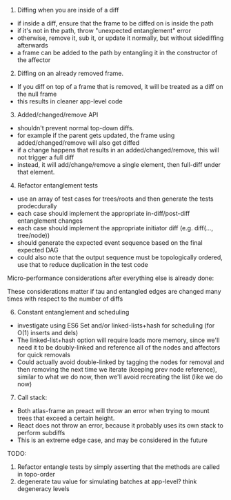 1. Diffing when you are inside of a diff
  * if inside a diff, ensure that the frame to be diffed on is inside the path
  * if it's not in the path, throw "unexpected entanglement" error
  * otherwise, remove it, sub it, or update it normally, but without sidediffing afterwards
  * a frame can be added to the path by entangling it in the constructor of the affector

2. Diffing on an already removed frame.
  * If you diff on top of a frame that is removed, it will be treated as a diff on the null frame
  * this results in cleaner app-level code

3. Added/changed/remove API
  * shouldn't prevent normal top-down diffs.
  * for example if the parent gets updated, the frame using added/changed/remove will also get diffed
  * if a change happens that results in an added/changed/remove, this will not trigger a full diff
  * instead, it will add/change/remove a single element, then full-diff under that element.

4. Refactor entanglement tests
  * use an array of test cases for trees/roots and then generate the tests prodecdurally
  * each case should implement the appropriate in-diff/post-diff entanglement changes
  * each case should implement the appropriate initiator diff (e.g. diff(..., tree/node)) 
  * should generate the expected event sequence based on the final expected DAG
  * could also note that the output sequence must be topologically ordered, use that to reduce duplication in the test code

Micro-performance considerations after everything else is already done:

These considerations matter if tau and entangled edges are changed many times with respect to the number of diffs

6. Constant entanglement and scheduling
  * investigate using ES6 Set and/or linked-lists+hash for scheduling (for O(1) inserts and dels)
  * The linked-list+hash option will require loads more memory, since we'll need it to be doubly-linked and reference all of the nodes and affectors for quick removals
  * Could actually avoid double-linked by tagging the nodes for removal and then removing the next time we iterate (keeping prev node reference), similar to what we do now, then we'll avoid recreating the list (like we do now)

7. Call stack:
  * Both atlas-frame an preact will throw an error when trying to mount trees that exceed a certain height.
  * React does not throw an error, because it probably uses its own stack to perform subdiffs
  * This is an extreme edge case, and may be considered in the future

TODO:
  1. Refactor entangle tests by simply asserting that the methods are called in topo-order
  2. degenerate tau value for simulating batches at app-level? think degeneracy levels
